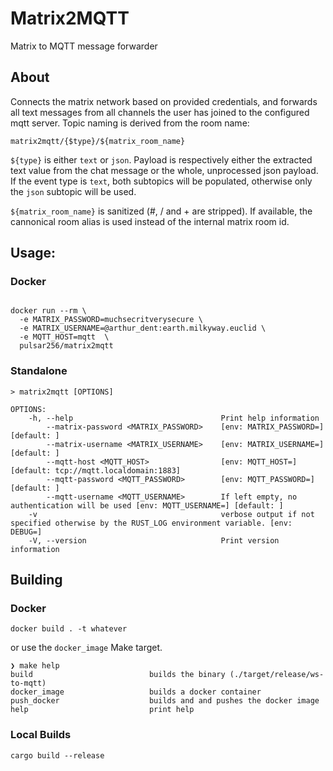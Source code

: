 # Matrix2MQTT

Matrix to MQTT message forwarder

## About

Connects the matrix network based on provided credentials, and forwards all text messages from all channels the user has joined to the configured mqtt server. Topic naming is derived from the room name:

```text
matrix2mqtt/{$type}/${matrix_room_name}
```

`${type}` is either `text` or `json`. Payload is respectively either the extracted text value from the chat message or the whole, unprocessed json payload. If the event type is `text`, both subtopics will be populated, otherwise only the `json` subtopic will be used.

`${matrix_room_name}` is sanitized (#, / and + are stripped). If available, the cannonical room alias is used instead of the internal matrix room id.

## Usage:

### Docker

```shell

docker run --rm \
  -e MATRIX_PASSWORD=muchsecritverysecure \
  -e MATRIX_USERNAME=@arthur_dent:earth.milkyway.euclid \
  -e MQTT_HOST=mqtt  \
  pulsar256/matrix2mqtt
```

### Standalone
```text
> matrix2mqtt [OPTIONS]

OPTIONS:
    -h, --help                                 Print help information
        --matrix-password <MATRIX_PASSWORD>    [env: MATRIX_PASSWORD=] [default: ]
        --matrix-username <MATRIX_USERNAME>    [env: MATRIX_USERNAME=] [default: ]
        --mqtt-host <MQTT_HOST>                [env: MQTT_HOST=] [default: tcp://mqtt.localdomain:1883]
        --mqtt-password <MQTT_PASSWORD>        [env: MQTT_PASSWORD=] [default: ]
        --mqtt-username <MQTT_USERNAME>        If left empty, no authentication will be used [env: MQTT_USERNAME=] [default: ]
    -v                                         verbose output if not specified otherwise by the RUST_LOG environment variable. [env: DEBUG=]
    -V, --version                              Print version information
```

## Building

### Docker

```shell
docker build . -t whatever
```

or use the `docker_image` Make target.

```
❯ make help
build                          builds the binary (./target/release/ws-to-mqtt)
docker_image                   builds a docker container
push_docker                    builds and and pushes the docker image
help                           print help
```

### Local Builds

```
cargo build --release
```
